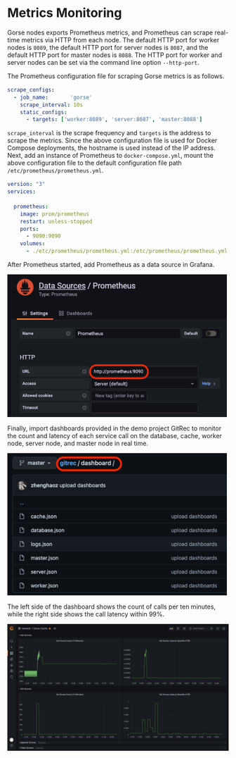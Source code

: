 # Metrics Monitoring

Gorse nodes exports Prometheus metrics, and Prometheus can scrape real-time metrics via HTTP from each node. The default HTTP port for worker nodes is `8089`, the default HTTP port for server nodes is `8087`, and the default HTTP port for master nodes is `8088`. The HTTP port for worker and server nodes can be set via the command line option `--http-port`.

The Prometheus configuration file for scraping Gorse metrics is as follows.

```yaml
scrape_configs:
  - job_name:       'gorse'
    scrape_interval: 10s
    static_configs:
      - targets: ['worker:8089', 'server:8087', 'master:8088']
```

`scrape_interval` is the scrape frequency and `targets` is the address to scrape the metrics. Since the above configuration file is used for Docker Compose deployments, the hostname is used instead of the IP address. Next, add an instance of Prometheus to `docker-compose.yml`, mount the above configuration file to the default configuration file path `/etc/prometheus/prometheus.yml`.

```yaml
version: "3"
services:

  prometheus:
    image: prom/prometheus
    restart: unless-stopped
    ports:
      - 9090:9090
    volumes:
      - ./etc/prometheus/prometheus.yml:/etc/prometheus/prometheus.yml
```

After Prometheus started, add Prometheus as a data source in Grafana.

<img src="img/ch3/prometheus.png" width="500">

Finally, import dashboards provided in the demo project GitRec to monitor the count and latency of each service call on the database, cache, worker node, server node, and master node in real time.

<img src="img/ch3/dashboard-json.png" width="500">

The left side of the dashboard shows the count of calls per ten minutes, while the right side shows the call latency within 99%.

![](img/ch3/dashboard-cache.png)
